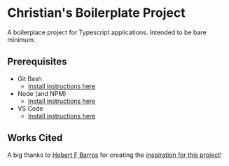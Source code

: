 # Christian's Boilerplate Project

A boilerplace project for Typescript applications. Intended to be bare minimum.

## Prerequisites

- Git Bash
  - [Install instructions here](https://git-scm.com/downloads)
- Node (and NPM)
  - [Install instructions here](https://nodejs.org/en/download/)
- VS Code
  - [Install instructions here](https://code.visualstudio.com/)

## Works Cited

A big thanks to [Hebert F Barros](https://github.com/hebertcisco) for creating the [inspiration for this project](https://www.npmjs.com/package/ts-npm-package-boilerplate)!
